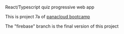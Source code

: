 React/Typescript quiz progressive web app

This is project 7a of [panacloud bootcamp](https://panacloud.github.io/bootcamp-2020/)


The "firebase" branch is the final version of this project
